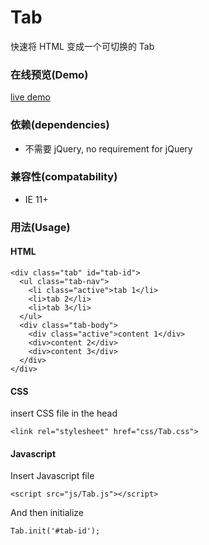 # Tab
快速将 HTML 变成一个可切换的 Tab

### 在线预览(Demo)
[live demo](https://carlmac.github.io/Tab/Tab.html)

### 依赖(dependencies)
- 不需要 jQuery, no requirement for jQuery

### 兼容性(compatability)
- IE 11+

### 用法(Usage)

#### HTML
````
<div class="tab" id="tab-id">
  <ul class="tab-nav">
    <li class="active">tab 1</li>
    <li>tab 2</li>
    <li>tab 3</li>
  </ul>
  <div class="tab-body">
    <div class="active">content 1</div>
    <div>content 2</div>
    <div>content 3</div>
  </div>
</div>
````

#### CSS

insert CSS file in the head
````
<link rel="stylesheet" href="css/Tab.css">
````

#### Javascript

Insert Javascript file
````
<script src="js/Tab.js"></script>
````

And then initialize
````
Tab.init('#tab-id');
````
